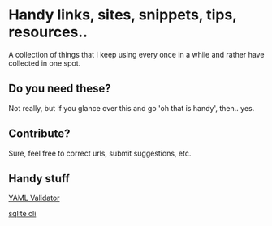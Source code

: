 # Handy links, sites, snippets, tips, resources..

A collection of things that I keep using every once in a while and rather have collected in one spot.

## Do you need these?

Not really, but if you glance over this and go 'oh that is handy', then.. yes. 

## Contribute?

Sure, feel free to correct urls, submit suggestions, etc.

## Handy stuff

[YAML Validator](http://www.yamllint.com/)

[sqlite cli](https://www.sqlite.org/cli.html)
